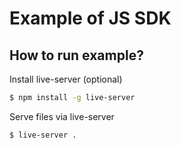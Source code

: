 # Example of JS SDK

## How to run example?

Install live-server (optional)
```bash
$ npm install -g live-server
```

Serve files via live-server
```bash
$ live-server .
```